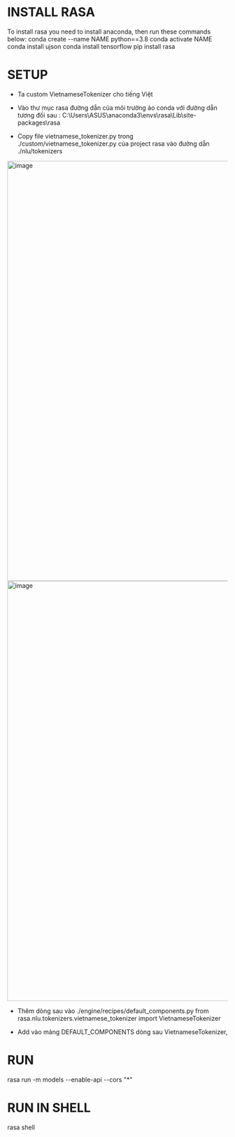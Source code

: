 # INSTALL RASA
To install rasa you need to install anaconda, then run these commands below:
conda create --name NAME python==3.8
conda activate NAME
conda install ujson
conda install tensorflow
pip install rasa

# SETUP
-	Ta custom VietnameseTokenizer cho tiếng Việt

-	Vào thư mục rasa đường dẫn của môi trường ảo conda với đường dẫn tương đối sau : C:\Users\ASUS\anaconda3\envs\rasa\Lib\site-packages\rasa

-	Copy file vietnamese_tokenizer.py trong ./custom/vietnamese_tokenizer.py của project rasa vào đường dẫn ./nlu/tokenizers
<img width="960" alt="image" src="https://user-images.githubusercontent.com/35862674/156728967-815f1b05-d583-4b3a-9f9e-689240c46a38.png">
<img width="960" alt="image" src="https://user-images.githubusercontent.com/35862674/156729005-6b8bec4e-5718-4072-9dfd-571527d44be6.png">

-	Thêm dòng sau vào ./engine/recipes/default_components.py
from rasa.nlu.tokenizers.vietnamese_tokenizer import VietnameseTokenizer

- Add vào mảng DEFAULT_COMPONENTS dòng sau
 VietnameseTokenizer,

# RUN
rasa run -m models --enable-api --cors "*"

# RUN IN SHELL
rasa shell
